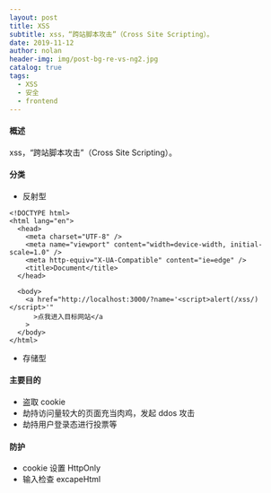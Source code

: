 ```yaml
---
layout: post
title: XSS
subtitle: xss，“跨站脚本攻击”（Cross Site Scripting）。
date: 2019-11-12
author: nolan
header-img: img/post-bg-re-vs-ng2.jpg
catalog: true
tags:
  - XSS
  - 安全
  - frontend
---
```


####    概述

xss，“跨站脚本攻击”（Cross Site Scripting）。

####    分类
-   反射型

```
<!DOCTYPE html>
<html lang="en">
  <head>
    <meta charset="UTF-8" />
    <meta name="viewport" content="width=device-width, initial-scale=1.0" />
    <meta http-equiv="X-UA-Compatible" content="ie=edge" />
    <title>Document</title>
  </head>

  <body>
    <a href="http://localhost:3000/?name='<script>alert(/xss/)</script>'"
      >点我进入目标网站</a
    >
  </body>
</html>

```

-   存储型


####    主要目的
-   盗取 cookie
-   劫持访问量较大的页面充当肉鸡，发起 ddos 攻击
-   劫持用户登录态进行投票等


####    防护

-   cookie 设置 HttpOnly
-   输入检查 excapeHtml
